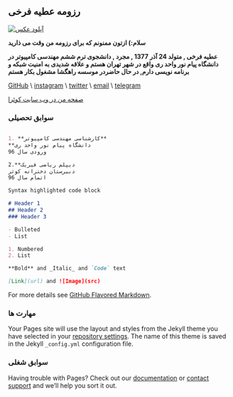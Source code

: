 ## رزومه عطیه فرخی
   
<a href="https://uupload.ir/view/blov_72655819.jpg" target="_blank"><img src="https://uupload.ir/files/blov_72655819_thumb.jpg" border="0" alt="آپلود عکس" /></a>

   
**سلام:) ازتون ممنونم که برای رزومه من وقت می ذارید**

**عطیه فرخی , متولد 24 آذر 1377 , مجرد , دانشجوی ترم ششم مهندسی کامپیوتر در دانشگاه پیام نور واحد ری واقع در شهر تهران هستم و علاقه شدیدی به امنیت شبکه و برنامه نویسی
دارم, در حال حاضردر موسسه راهگشا مشغول بکار هستم**

[GitHub](https://github.com/atieh-farokhi) \ [instagram](https://instagram.com/atieh_frokhi) \ [twitter](https://twitter.com/atieh_frokhi) \ [email](https://fha_atie@yahoo.com) \ [telegram](https://telegram.com/atieh_frokhi)

<a href="https://quera.ir/profile/fha_atie" target="_blank">صفحه من در وب سایت كوئرا</a>

### سوابق تحصیلی
  

```markdown

1. **کارشناسی مهندسی کامپیوتر**
**دانشگاه پیام نور واحد ری 
ورودی سال 96

2.**دیپلم ریاضی فیریک
دبیرستان دخترانه کوثر
اتمام سال 96

```

```markdown
Syntax highlighted code block

# Header 1
## Header 2
### Header 3

- Bulleted
- List

1. Numbered
2. List

**Bold** and _Italic_ and `Code` text

[Link](url) and ![Image](src)
```

For more details see [GitHub Flavored Markdown](https://guides.github.com/features/mastering-markdown/).

### مهارت ها

Your Pages site will use the layout and styles from the Jekyll theme you have selected in your [repository settings](https://github.com/atieh-farokhi/atiehfarokhi.github.io/settings). The name of this theme is saved in the Jekyll `_config.yml` configuration file.

### سوابق شغلی

Having trouble with Pages? Check out our [documentation](https://docs.github.com/categories/github-pages-basics/) or [contact support](https://github.com/contact) and we’ll help you sort it out.
